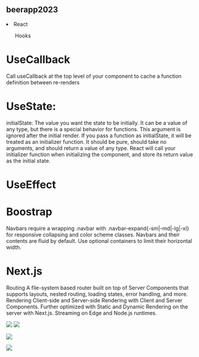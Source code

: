 
## beerapp2023

<li> React</li> 
<ul> Hooks </ul>

# UseCallback 

Call useCallback at the top level of your component to cache a function definition between re-renders

# UseState: 
initialState: The value you want the state to be initially. It can be a value of any type, but there is a special behavior for functions. This argument is ignored after the initial render.
If you pass a function as initialState, it will be treated as an initializer function. It should be pure, should take no arguments, and should return a value of any type. React will call your initializer function when initializing the component, and store its return value as the initial state.

# UseEffect

# Boostrap
Navbars require a wrapping .navbar with .navbar-expand{-sm|-md|-lg|-xl} for responsive collapsing and color scheme classes.
Navbars and their contents are fluid by default. Use optional containers to limit their horizontal width.

# Next.js 

Routing	A file-system based router built on top of Server Components that supports layouts, nested routing, loading states, error handling, and more.
Rendering	Client-side and Server-side Rendering with Client and Server Components. Further optimized with Static and Dynamic Rendering on the server with Next.js. Streaming on Edge and Node.js runtimes.

<div> 
<img src="![Screen Shot 2023-06-02 at 2 13 21 PM](https://github.com/car251290/beerapp2023/assets/35305955/26cf98be-6cbf-425b-bbb1-ec46ffb954ec)">
<img src=" ![Screen Shot 2023-06-02 at 2 13 02 PM](https://github.com/car251290/beerapp2023/assets/35305955/691c19e0-cb9a-4947-94b7-3a8edecda7ed)
" >

<img src= "![Screen Shot 2023-06-02 at 2 12 29 PM](https://github.com/car251290/beerapp2023/assets/35305955/d031238f-ed31-4b39-92f6-2bb623f7004a)
" >

<img src = " ![Screen Shot 2023-06-02 at 2 12 10 PM](https://github.com/car251290/beerapp2023/assets/35305955/c3c894d0-5c69-40c5-96c3-91ed82e3c41b)
" >
</div> 
